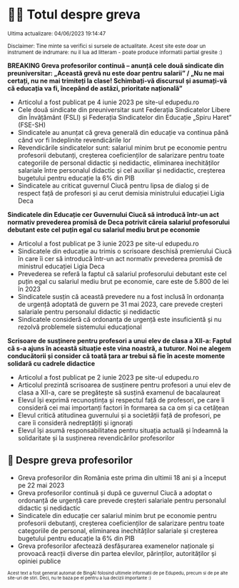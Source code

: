 # 👩‍🏫 Totul despre greva
<sub>Ultima actualizare: 04/06/2023 19:14:47</sub>

<sub>Disclaimer: Tine minte sa verifici si sursele de actualitate. Acest site este doar un instrument de indrumare: nu il lua ad litteram - poate produce informatii partial gresite :)</sub>

**BREAKING Greva profesorilor continuă – anunță cele două sindicate din preuniversitar: „Această grevă nu este doar pentru salarii” / „Nu ne mai certați, nu ne mai trimiteți la clase! Schimbați-vă discursul și asumați-vă că educația va fi, începând de astăzi, prioritate națională”**
- Articolul a fost publicat pe 4 iunie 2023 pe site-ul edupedu.ro
- Cele două sindicate din preuniversitar sunt Federația Sindicatelor Libere din Învățământ (FSLI) și Federația Sindicatelor din Educație „Spiru Haret” (FSE-SH)
- Sindicatele au anunțat că greva generală din educație va continua până când vor fi îndeplinite revendicările lor
- Revendicările sindicatelor sunt: salariul minim brut pe economie pentru profesorii debutanți, creșterea coeficienților de salarizare pentru toate categoriile de personal didactic și nedidactic, eliminarea inechităților salariale între personalul didactic și cel auxiliar și nedidactic, creșterea bugetului pentru educație la 6% din PIB
- Sindicatele au criticat guvernul Ciucă pentru lipsa de dialog și de respect față de profesori și au cerut demisia ministrului educației Ligia Deca

**Sindicatele din Educație cer Guvernului Ciucă să introducă într-un act normativ prevederea promisă de Deca potrivit căreia salariul profesorului debutant este cel puțin egal cu salariul mediu brut pe economie**
- Articolul a fost publicat pe 3 iunie 2023 pe site-ul edupedu.ro
- Sindicatele din educație au trimis o scrisoare deschisă premierului Ciucă în care îi cer să introducă într-un act normativ prevederea promisă de ministrul educației Ligia Deca
- Prevederea se referă la faptul că salariul profesorului debutant este cel puțin egal cu salariul mediu brut pe economie, care este de 5.800 de lei în 2023
- Sindicatele susțin că această prevedere nu a fost inclusă în ordonanța de urgență adoptată de guvern pe 31 mai 2023, care prevede creșteri salariale pentru personalul didactic și nedidactic
- Sindicatele consideră că ordonanța de urgență este insuficientă și nu rezolvă problemele sistemului educațional

**Scrisoare de susținere pentru profesori a unui elev de clasa a XII-a: Faptul că s-a ajuns în această situație este vina noastră, a tuturor. Noi ne alegem conducătorii și consider că toată țara ar trebui să fie în aceste momente solidară cu cadrele didactice**
- Articolul a fost publicat pe 2 iunie 2023 pe site-ul edupedu.ro
- Articolul prezintă scrisoarea de susținere pentru profesori a unui elev de clasa a XII-a, care se pregătește să susțină examenul de bacalaureat
- Elevul își exprimă recunoștința și respectul față de profesori, pe care îi consideră cei mai importanți factori în formarea sa ca om și ca cetățean
- Elevul critică atitudinea guvernului și a societății față de profesori, pe care îi consideră nedreptățiți și ignorați
- Elevul își asumă responsabilitatea pentru situația actuală și îndeamnă la solidaritate și la susținerea revendicărilor profesorilor

## 🏫 Despre greva profesorilor
- Greva profesorilor din România este prima din ultimii 18 ani și a început pe 22 mai 2023
- Greva profesorilor continuă și după ce guvernul Ciucă a adoptat o ordonanță de urgență care prevede creșteri salariale pentru personalul didactic și nedidactic
- Sindicatele din educație cer salariul minim brut pe economie pentru profesorii debutanți, creșterea coeficienților de salarizare pentru toate categoriile de personal, eliminarea inechităților salariale și creșterea bugetului pentru educație la 6% din PIB
- Greva profesorilor afectează desfășurarea examenelor naționale și provoacă reacții diverse din partea elevilor, părinților, autorităților și opiniei publice


<sub><sub>Acest text a fost generat automat de BingAI folosind ultimele informatii de pe Edupedu, precum si de pe alte site-uri de stiri. Deci, nu te baza pe el pentru a lua decizii importante :)</sub></sub>